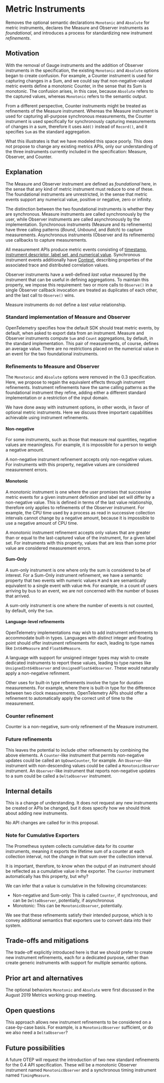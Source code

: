 # Metric Instruments

Removes the optional semantic declarations `Monotonic` and `Absolute`
for metric instruments, declares the Measure and Observer instruments
as _foundational_, and introduces a process for standardizing new
instrument _refinements_.

## Motivation

With the removal of Gauge instruments and the addition of Observer
instruments in the specification, the existing `Monotonic` and
`Absolute` options began to create confusion.  For example, a Counter
instrument is used for capturing changes in a Sum, and we could say
that non-negative-valued metric events define a monotonic Counter, in
the sense that its Sum is monotonic.  The confusion arises, in this
case, because `Absolute` refers to the captured values, whereas
`Monotonic` refers to the semantic output.

From a different perspective, Counter instruments might be treated as
refinements of the Measure instrument.  Whereas the Measure instrument
is used for capturing all-purpose synchronous measurements, the
Counter instrument is used specifically for synchronously capturing
measurements of changes in a sum, therefore it uses `Add()` instead of
`Record()`, and it specifies `Sum` as the standard aggregation.

What this illustrates is that we have modeled this space poorly.  This
does not propose to change any existing metrics APIs, only our
understanding of the three instruments currently included in the
specification: Measure, Observer, and Counter.

## Explanation

The Measure and Observer instrument are defined as _foundational_
here, in the sense that any kind of metric instrument must reduce to
one of these.  The foundational instruments are unrestricted, in the
sense that metric events support any numerical value, positive or
negative, zero or infinity.

The distinction between the two foundational instruments is whether
they are synchronous.  Measure instruments are called synchronously by
the user, while Observer instruments are called asynchronously by the
implementation.  Synchronous instruments (Measure and its refinements)
have three calling patterns (_Bound_, _Unbound_, and _Batch_) to
capture measurements.  Asynchronous instruments (Observer and its
refinements) use callbacks to capture measurements.

All measurement APIs produce metric events consisting of [timestamp,
instrument descriptor, label set, and numerical
value](api-metrics.md#metric-event-format).  Synchronous instrument
events additionally have [Context](api-context.md), describing
properties of the associated trace and distributed correlation values.

Observer instruments have a well-defined _last value_ measured by the
instrument that can be useful in defining aggregations.  To maintain
this property, we impose this requirement: two or more calls to
`Observe()` in a single Observer callback invocation are treated as
duplicates of each other, and the last call to `Observe()` wins.

Measure instruments do not define a _last value_ relationship.

### Standard implementation of Measure and Observer

OpenTelemetry specifies how the default SDK should treat metric
events, by default, when asked to export data from an instrument.
Measure and Observer instruments compute `Sum` and `Count`
aggregations, by default, in the standard implementation.  This pair
of measurements, of course, defines an average value.  There are no
restrictions placed on the numerical value in an event for the two
foundational instruments.

### Refinements to Measure and Observer

The `Monotonic` and `Absolute` options were removed in the 0.3
specification.  Here, we propose to regain the equivalent effects
through instrument refinements.  Instrument refinements have the same
calling patterns as the foundational instrument they refine, adding
either a different standard implementation or a restriction of the
input domain.

We have done away with instrument options, in other words, in favor of
optional metric instruments.  Here we discuss three important
capabilities achievable using instrument refinements.

#### Non-negative

For some instruments, such as those that measure real quantities,
negative values are meaningless.  For example, it is impossible for a
person to weigh a negative amount.

A non-negative instrument refinement accepts only non-negative values.
For instruments with this property, negative values are considered
measurement errors.

#### Monotonic

A monotonic instrument is one where the user promises that successive
metric events for a given instrument definition and label set will
differ by a non-negative value.  This is defined in terms of the last
value relationship, therefore only applies to refinements of the
Observer instrument. For example, the CPU time used by a process as
read in successive collection intervals cannot change by a negative
amount, because it is impossible to use a negative amount of CPU time.

A monotonic instrument refinement accepts only values that are greater
than or equal to the last-captured value of the instrument, for a
given label set.  For instruments with this property, values that are
less than some prior value are considered measurement errors.

#### Sum-Only

A sum-only instrument is one where only the sum is considered to be of
interest.  For a Sum-Only instrument refinement, we have a semantic
property that two events with numeric values `M` and `N` are
semantically equivalent to a single event with value `M+N`.  For
example, in a count of users arriving by bus to an event, we are not
concerned with the number of buses that arrived.

A sum-only instrument is one where the number of events is not
counted, by default, only the `Sum`.

#### Language-level refinements

OpenTelemetry implementations may wish to add instrument refinements
to accommodate built-in types.  Languages with distinct integer and
floating point should offer instrument refinements for each, leading
to type names like `Int64Measure` and `Float64Measure`.

A language with support for unsigned integer types may wish to create
dedicated instruments to report these values, leading to type names
like `UnsignedInt64Observer` and `UnsignedFloat64Observer`.  These
would naturally apply a non-negative refinment.

Other uses for built-in type refinements involve the type for duration
measurements.  For example, where there is built-in type for the
difference between two clock measurements, OpenTelemetry APIs should
offer a refinement to automatically apply the correct unit of time to
the measurement.

### Counter refinement

Counter is a non-negative, sum-only refinement of the Measure
instrument.

### Future refinements

This leaves the potential to include other refinements by combining
the above elements.  A `Counter`-like instrument that permits
non-negative updates could be called an `UpDownCounter`, for example.
An `Observer`-like instrument with non-descending values could be
called a `MonotonicObserver` instrument. An `Observer`-like instrument
that reports non-negative updates to a sum could be called a
`DeltaObserver` instrument.

## Internal details

This is a change of understanding.  It does not request any new
instruments be created or APIs be changed, but it does specify how we
should think about adding new instruments.

No API changes are called for in this proposal.

### Note for Cumulative Exporters

The Prometheus system collects cumulative data for its counter
instruments, meaning it exports the lifetime sum of a counter at each
collection interval, not the change in that sum over the collection
interval. 

It is important, therefore, to know when the output of an instrument
should be reflected as a cumulative value in the exporter.  The
`Counter` instrument automatically has this property, but why?

We can infer that a value is cumulative in the following circumstances:

- Non-negative and Sum-only: This is called `Counter`, if synchronous, and can be `DeltaObserver`, potentially, if asynchronous
- Monotonic: This can be `MonotonicObserver`, potentially.

We see that these refinements satisfy their intended purpose, which is
to convey additional semantics that exporters use to convert data into
their system.

## Trade-offs and mitigations

The trade-off explicitly introduced here is that we should prefer to
create new instrument refinements, each for a dedicated purpose,
rather than create generic instruments with support for multiple
semantic options.

## Prior art and alternatives

The optional behaviors `Monotonic` and `Absolute` were first discussed
in the August 2019 Metrics working group meeting.

## Open questions

This approach allows new instrument refinements to be considered on a
case-by-case basis.  For example, is a `MonotonicObserver` sufficient,
or do we also need a `DeltaObserver`?

## Future possibilities

A future OTEP will request the introduction of two new standard
refinements for the 0.4 API specification.  These will be a monotonic
Observer instrument named `MonotonicObserver` and a synchronous timing
instrument named `TimingMeasure`.
